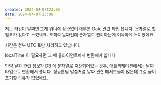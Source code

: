 ```yaml
---
created: 2024-04-07T23:05
date: 2024-04-07T23:06
---
```

저는 타입이 날짜면 그게 뭐냐에 상관없이 대부분 Date 관련 타입 씁니다. 문자열로 할 필요가 없다고 느꼈네요. 오히려 날짜인데 문자열로 관리하는게 어색하게 느껴졌어요.

시간은 전부 UTC 로만 처리하고 있습니다.

localTime 이 필요하면 그 때 클라이언트에서 변환해서 씁니다

만약 날짜 관련 정보가 DB 에 문자열로 저장되어있는 경우, 애플리케이션에서는 날짜 타입으로 변환해서 씁니다. 싱글톤님 말씀처럼 날짜 관련 메서드들이 많은데 그걸 굳이 포기할 이유가 없었네요.